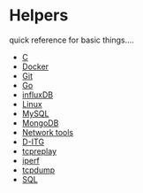Helpers
=======
quick reference for basic things....

 - [C](C/)
 - [Docker](Docker/)
 - [Git](Git/)
 - [Go](Go/)
 - [influxDB](influxDB/)
 - [Linux](Linux/)
 - [MySQL](MySQL/)
 - [MongoDB](MongoDB/)
 - [Network tools](Network_tools/)
  - [D-ITG](Network_tools/D-ITG/)
  - [tcpreplay](Network_tools/TCP_replay/)
  - [iperf](Network_tools/iperf/)
  - [tcpdump](Network_tools/tcpdump/)
 - [SQL](SQL/)

